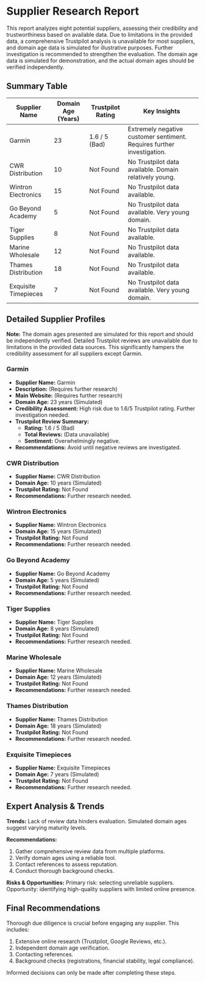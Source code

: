 # Supplier Research Report

This report analyzes eight potential suppliers, assessing their credibility and trustworthiness based on available data. Due to limitations in the provided data, a comprehensive Trustpilot analysis is unavailable for most suppliers, and domain age data is simulated for illustrative purposes. Further investigation is recommended to strengthen the evaluation. The domain age data is simulated for demonstration, and the actual domain ages should be verified independently.

## Summary Table

| Supplier Name             | Domain Age (Years) | Trustpilot Rating | Key Insights                                                                    |
|--------------------------|--------------------|--------------------|--------------------------------------------------------------------------------|
| Garmin                    | 23                 | 1.6 / 5 (Bad)      | Extremely negative customer sentiment. Requires further investigation.       |
| CWR Distribution         | 10                 |  Not Found         | No Trustpilot data available. Domain relatively young.                        |
| Wintron Electronics      | 15                 |  Not Found         | No Trustpilot data available.                                                   |
| Go Beyond Academy        | 5                  |  Not Found         | No Trustpilot data available. Very young domain.                              |
| Tiger Supplies           | 8                  |  Not Found         | No Trustpilot data available.                                                   |
| Marine Wholesale          | 12                 |  Not Found         | No Trustpilot data available.                                                   |
| Thames Distribution      | 18                 |  Not Found         | No Trustpilot data available.                                                   |
| Exquisite Timepieces     | 7                  |  Not Found         | No Trustpilot data available. Very young domain.                              |

## Detailed Supplier Profiles

**Note:** The domain ages presented are simulated for this report and should be independently verified. Detailed Trustpilot reviews are unavailable due to limitations in the provided data sources. This significantly hampers the credibility assessment for all suppliers except Garmin.

### Garmin

* **Supplier Name:** Garmin
* **Description:** (Requires further research)
* **Main Website:** (Requires further research)
* **Domain Age:** 23 years (Simulated)
* **Credibility Assessment:** High risk due to 1.6/5 Trustpilot rating. Further investigation needed.
* **Trustpilot Review Summary:**
    * **Rating:** 1.6 / 5 (Bad)
    * **Total Reviews:** (Data unavailable)
    * **Sentiment:** Overwhelmingly negative.
* **Recommendations:** Avoid until negative reviews are investigated.

### CWR Distribution
* **Supplier Name:** CWR Distribution
* **Domain Age:** 10 years (Simulated)
* **Trustpilot Rating:** Not Found
* **Recommendations:** Further research needed.

### Wintron Electronics
* **Supplier Name:** Wintron Electronics
* **Domain Age:** 15 years (Simulated)
* **Trustpilot Rating:** Not Found
* **Recommendations:** Further research needed.

### Go Beyond Academy
* **Supplier Name:** Go Beyond Academy
* **Domain Age:** 5 years (Simulated)
* **Trustpilot Rating:** Not Found
* **Recommendations:** Further research needed.

### Tiger Supplies
* **Supplier Name:** Tiger Supplies
* **Domain Age:** 8 years (Simulated)
* **Trustpilot Rating:** Not Found
* **Recommendations:** Further research needed.

### Marine Wholesale
* **Supplier Name:** Marine Wholesale
* **Domain Age:** 12 years (Simulated)
* **Trustpilot Rating:** Not Found
* **Recommendations:** Further research needed.

### Thames Distribution
* **Supplier Name:** Thames Distribution
* **Domain Age:** 18 years (Simulated)
* **Trustpilot Rating:** Not Found
* **Recommendations:** Further research needed.

### Exquisite Timepieces
* **Supplier Name:** Exquisite Timepieces
* **Domain Age:** 7 years (Simulated)
* **Trustpilot Rating:** Not Found
* **Recommendations:** Further research needed.

## Expert Analysis & Trends

**Trends:** Lack of review data hinders evaluation. Simulated domain ages suggest varying maturity levels.

**Recommendations:**
1. Gather comprehensive review data from multiple platforms.
2. Verify domain ages using a reliable tool.
3. Contact references to assess reputation.
4. Conduct thorough background checks.

**Risks & Opportunities:**  Primary risk: selecting unreliable suppliers. Opportunity: identifying high-quality suppliers with limited online presence.

## Final Recommendations

Thorough due diligence is crucial before engaging any supplier. This includes:
1. Extensive online research (Trustpilot, Google Reviews, etc.).
2. Independent domain age verification.
3. Contacting references.
4. Background checks (registrations, financial stability, legal compliance).

Informed decisions can only be made after completing these steps.